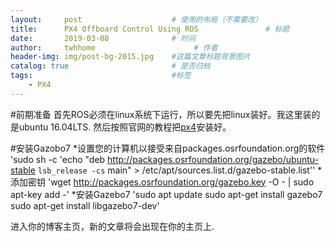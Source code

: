 ```yaml
---
layout:     post                    # 使用的布局（不需要改）
title:      PX4 Offboard Control Using ROS               # 标题 
date:       2019-03-08              # 时间
author:     twhhome                      # 作者
header-img: img/post-bg-2015.jpg    #这篇文章标题背景图片
catalog: true                       # 是否归档
tags:                               #标签
    - PX4
---
```


#前期准备
首先ROS必须在linux系统下运行，所以要先把linux装好。我这里装的是ubuntu 16.04LTS.
然后按照官网的教程把[px4](https://dev.px4.io/en/setup/dev_env_linux_ubuntu.html)安装好。

#安装Gazobo7
*设置您的计算机以接受来自packages.osrfoundation.org的软件
'sudo sh -c 'echo "deb http://packages.osrfoundation.org/gazebo/ubuntu-stable `lsb_release -cs` main" > /etc/apt/sources.list.d/gazebo-stable.list''
*添加密钥
'wget http://packages.osrfoundation.org/gazebo.key -O - | sudo apt-key add -'
*安装Gazebo7
'sudo apt update
sudo apt-get install gazebo7
sudo apt-get install libgazebo7-dev'


进入你的博客主页，新的文章将会出现在你的主页上.
